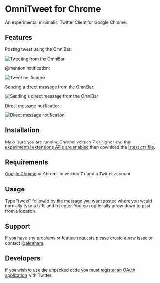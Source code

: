 OmniTweet for Chrome
====================
An experimental minimalist Twitter Client for Google Chrome.

Features
--------

Posting tweet using the OmniBar:

![Tweeting from the OmniBar](http://github.com/abraham/omnitweet/raw/master/example.omnibar.png)

@mention notification:

![Tweet notification](http://github.com/abraham/omnitweet/raw/master/example.notification.png)

Sending a direct message from the OmniBar:

![Sending a direct message from the OmniBar](http://github.com/abraham/omnitweet/raw/master/example.omnibar.direct_message.png)

Direct message notification:

![Direct message notification](http://github.com/abraham/omnitweet/raw/master/example.notification.direct_message.png)

Installation
------------
Make sure you are running Chrome version 7 or higher and that [experimental extensions APIs are enabled](http://code.google.com/chrome/extensions/dev/experimental.html#using) then download the [latest crx file](http://github.com/abraham/omnitweet/downloads).

Requirements
------------
[Google Chrome](http://www.google.com/chrome) or Chromium version 7+ and a Twitter account.

Usage
-----
Type "tweet" followed by the message you want posted where you would normally type a URL and hit enter. You can optionally arrow down to post from a location.

Support
-------
If you have any problems or feature requests please [create a new issue](http://github.com/abraham/omnitweet/issues) or contact @[abraham](https://twitter.com/abraham).

Developers
----------
If you wish to use the unpacked code you must [register an OAuth application](http://dev.twitter.com/apps) with Twitter.
